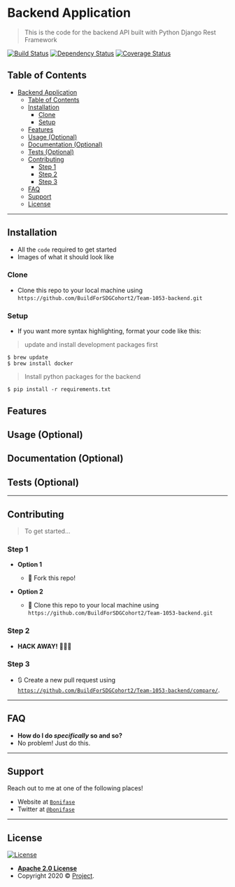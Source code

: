 
# Backend Application

> This is the code for the backend API built with Python Django Rest Framework

[![Build Status](http://img.shields.io/travis/badges/badgerbadgerbadger.svg?style=flat-square)](https://travis-ci.org/badges/badgerbadgerbadger) [![Dependency Status](http://img.shields.io/gemnasium/badges/badgerbadgerbadger.svg?style=flat-square)](https://gemnasium.com/badges/badgerbadgerbadger) [![Coverage Status](http://img.shields.io/coveralls/badges/badgerbadgerbadger.svg?style=flat-square)](https://coveralls.io/r/badges/badgerbadgerbadger) 

## Table of Contents

- [Backend Application](#backend-application)
  - [Table of Contents](#table-of-contents)
  - [Installation](#installation)
    - [Clone](#clone)
    - [Setup](#setup)
  - [Features](#features)
  - [Usage (Optional)](#usage-optional)
  - [Documentation (Optional)](#documentation-optional)
  - [Tests (Optional)](#tests-optional)
  - [Contributing](#contributing)
    - [Step 1](#step-1)
    - [Step 2](#step-2)
    - [Step 3](#step-3)
  - [FAQ](#faq)
  - [Support](#support)
  - [License](#license)

---

## Installation

- All the `code` required to get started
- Images of what it should look like

### Clone

- Clone this repo to your local machine using `https://github.com/BuildForSDGCohort2/Team-1053-backend.git`

### Setup

- If you want more syntax highlighting, format your code like this:

> update and install development packages first

```shell
$ brew update
$ brew install docker

```
> Install python packages for the backend

```shell
$ pip install -r requirements.txt

```

## Features
## Usage (Optional)
## Documentation (Optional)
## Tests (Optional)

---

## Contributing

> To get started...

### Step 1

- **Option 1**
    - 🍴 Fork this repo!

- **Option 2**
    - 👯 Clone this repo to your local machine using `https://github.com/BuildForSDGCohort2/Team-1053-backend.git`

### Step 2

- **HACK AWAY!** 🔨🔨🔨

### Step 3

- 🔃 Create a new pull request using <a href="https://github.com/BuildForSDGCohort2/Team-1053-backend/compare/" target="_blank">`https://github.com/BuildForSDGCohort2/Team-1053-backend/compare/`</a>.

---

## FAQ

- **How do I do *specifically* so and so?**
- No problem! Just do this.

---

## Support

Reach out to me at one of the following places!

- Website at <a href="http://bonifaseorwa.com" target="_blank">`Bonifase`</a>
- Twitter at <a href="http://twitter.com/bonifaseorwa" target="_blank">`@bonifase`</a>

---

## License

[![License](https://img.shields.io/badge/License-Apache%202.0-blue.svg)](https://opensource.org/licenses/Apache-2.0)

- **[Apache 2.0 License](https://opensource.org/licenses/Apache-2.0)**
- Copyright 2020 © <a href="http://orwabonifase.com" target="_blank">Project</a>.
